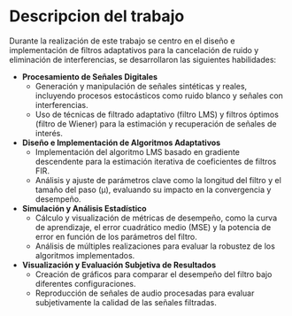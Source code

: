 # Descripcion del trabajo
Durante la realización de este trabajo se centro en el diseño e implementación de filtros adaptativos para la cancelación de ruido y eliminación de interferencias, se desarrollaron las siguientes habilidades:

- **Procesamiento de Señales Digitales**
    - Generación y manipulación de señales sintéticas y reales, incluyendo procesos estocásticos como ruido blanco y señales con interferencias.
    - Uso de técnicas de filtrado adaptativo (filtro LMS) y filtros óptimos (filtro de Wiener) para la estimación y recuperación de señales de interés.
- **Diseño e Implementación de Algoritmos Adaptativos**
    - Implementación del algoritmo LMS basado en gradiente descendente para la estimación iterativa de coeficientes de filtros FIR.
    - Análisis y ajuste de parámetros clave como la longitud del filtro y el tamaño del paso (μ), evaluando su impacto en la convergencia y desempeño.
- **Simulación y Análisis Estadístico**
    - Cálculo y visualización de métricas de desempeño, como la curva de aprendizaje, el error cuadrático medio (MSE) y la potencia de error en función de los parámetros del filtro.
    - Análisis de múltiples realizaciones para evaluar la robustez de los algoritmos implementados.
- **Visualización y Evaluación Subjetiva de Resultados**
    - Creación de gráficos para comparar el desempeño del filtro bajo diferentes configuraciones.
    - Reproducción de señales de audio procesadas para evaluar subjetivamente la calidad de las señales filtradas.
